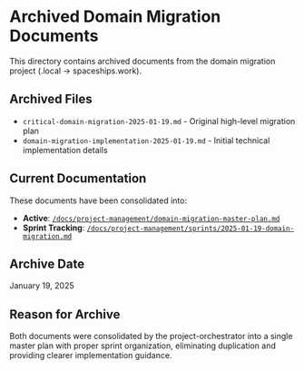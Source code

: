 # Archived Domain Migration Documents

This directory contains archived documents from the domain migration project (.local → spaceships.work).

## Archived Files

- `critical-domain-migration-2025-01-19.md` - Original high-level migration plan
- `domain-migration-implementation-2025-01-19.md` - Initial technical implementation details

## Current Documentation

These documents have been consolidated into:
- **Active**: [`/docs/project-management/domain-migration-master-plan.md`](../../domain-migration-master-plan.md)
- **Sprint Tracking**: [`/docs/project-management/sprints/2025-01-19-domain-migration.md`](../../sprints/2025-01-19-domain-migration.md)

## Archive Date
January 19, 2025

## Reason for Archive
Both documents were consolidated by the project-orchestrator into a single master plan with proper sprint organization, eliminating duplication and providing clearer implementation guidance.
